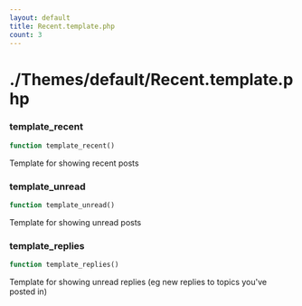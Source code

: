 ```yaml
---
layout: default
title: Recent.template.php
count: 3
---
```


# ./Themes/default/Recent.template.php

### template_recent

```php
function template_recent()
```
Template for showing recent posts



### template_unread

```php
function template_unread()
```
Template for showing unread posts



### template_replies

```php
function template_replies()
```
Template for showing unread replies (eg new replies to topics you've posted in)




